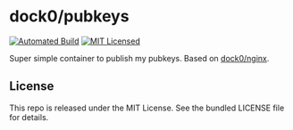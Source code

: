 dock0/pubkeys
=======

[![Automated Build](http://img.shields.io/badge/automated-build-green.svg)](https://registry.hub.docker.com/u/dock0/pubkeys/)
[![MIT Licensed](http://img.shields.io/badge/license-MIT-green.svg)](https://tldrlegal.com/license/mit-license)

Super simple container to publish my pubkeys. Based on [dock0/nginx](https://github.com/dock0/nginx).

## License

This repo is released under the MIT License. See the bundled LICENSE file for details.

